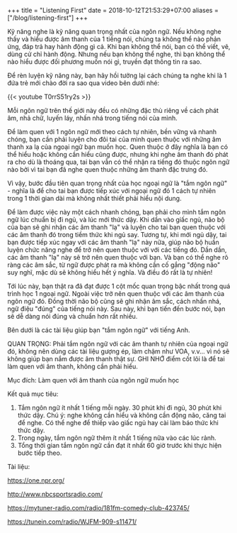 +++
title = "Listening First"
date = 2018-10-12T21:53:29+07:00
aliases = ["/blog/listening-first"]
+++

Kỹ năng nghe là kỹ năng quan trọng nhất của ngôn ngữ. Nếu không nghe thấy và hiểu được âm thanh của 1 tiếng nói, chúng ta không thể nào phản ứng, đáp trả hay hành động gì cả. Khi bạn không thể nói, bạn có thể viết, vẽ, dùng cử chỉ hành động. Nhưng nếu bạn không thể nghe, thì bạn không thể nào hiểu được đối phương muốn nói gì, truyền đạt thông tin ra sao.

Để rèn luyện kỹ năng này, bạn hãy hồi tưởng lại cách chúng ta nghe khi là 1 đứa trẻ mới chào đời ra sao qua video bên dưới nhé:

{{< youtube T0rrS51ry2s >}}

Mỗi ngôn ngữ trên thế giới này đều có những đặc thù riêng về cách phát âm, nhả chữ, luyến láy, nhấn nhá trong tiếng nói của mình. 

Để làm quen với 1 ngôn ngữ mới theo cách tự nhiên, bền vững và nhanh chóng, bạn cần phải luyện cho đôi tai của mình quen thuộc với những âm thanh xa lạ của ngoại ngữ bạn muốn học. Quen thuộc ở đây nghĩa là bạn có thể hiểu hoặc không cần hiểu cũng được, nhưng khi nghe âm thanh đó phát ra cho dù là thoáng qua, tai bạn vẫn có thể nhận ra tiếng đó thuộc ngôn ngữ nào bởi vì tai bạn đã nghe quen thuộc những âm thanh đặc trưng đó.

Vì vậy, bước đầu tiên quan trọng nhất của học ngoại ngữ là "tắm ngôn ngữ" - nghĩa là để cho tai bạn được tiếp xúc với ngoại ngữ đó 1 cách tự nhiên trong 1 thời gian dài mà không nhất thiết phải hiểu nội dung.

Để làm được việc này một cách nhanh chóng, bạn phải cho mình tắm ngôn ngữ lúc chuẩn bị đi ngủ, và lúc mới thức dậy. Khi dần vào giấc ngủ, não bộ của bạn sẽ ghi nhận các âm thanh "lạ" và luyện cho tai bạn quen thuộc với các âm thanh đó trong tiềm thức khi ngủ say. Tương tự, khi mới ngủ dậy, tai bạn được tiếp xúc ngay với các âm thanh "lạ" này nữa, giúp não bộ huấn luyện chức năng nghe để trở nên quen thuộc với với các tiếng đó. Dần dần, các âm thanh "lạ" này sẽ trở nên quen thuộc với bạn. Và bạn có thể nghe rõ ràng các âm sắc, từ ngữ được phát ra mà không cần cố gắng "động não" suy nghĩ, mặc dù sẽ không hiểu hết ý nghĩa. Và điều đó rất là tự nhiên!

Tới lúc này, bạn thật ra đã đạt được 1 cột mốc quan trọng bậc nhất trong quá trình học 1 ngoại ngữ. Ngoài việc trở nên quen thuộc với các âm thanh của ngôn ngữ đó. Đồng thời não bộ cũng sẽ ghi nhận âm sắc, cách nhấn nhá, ngữ điệu "đúng" của tiếng nói này. Sau này, khi bạn tiến đến bước nói, bạn sẽ dễ dàng nói đúng và chuẩn hơn rất nhiều.

Bên dưới là các tài liệu giúp bạn "tắm ngôn ngữ" với tiếng Anh.

QUAN TRỌNG: Phải tắm ngôn ngữ với các âm thanh tự nhiên của ngoại ngữ đó, không nên dùng các tài liệu gượng ép, làm chậm như VOA, v.v... vì nó sẽ không giúp bạn nắm được âm thanh thật sự. GHI NHỚ điểm cốt lõi là để tai làm quen với âm thanh, không cần phải hiểu.

Mục đích: Làm quen với âm thanh của ngôn ngữ muốn học

Kết quả mục tiêu:

1. Tắm ngôn ngữ ít nhất 1 tiếng mỗi ngày. 30 phút khi đi ngủ, 30 phút khi thức dậy. Chú ý: nghe không cần hiểu và không cần động não, căng tai để nghe. Có thể nghe để thiếp vào giấc ngủ hay cài làm báo thức khi thức dậy.
2. Trong ngày, tắm ngôn ngữ thêm ít nhất 1 tiếng nữa vào các lúc rảnh.
3. Tổng thời gian tắm ngôn ngữ cần đạt ít nhất 60 giờ trước khi thực hiện bước tiếp theo.

Tài liệu:

https://one.npr.org/

http://www.nbcsportsradio.com/

https://mytuner-radio.com/radio/181fm-comedy-club-423745/

https://tunein.com/radio/WJFM-909-s11471/


